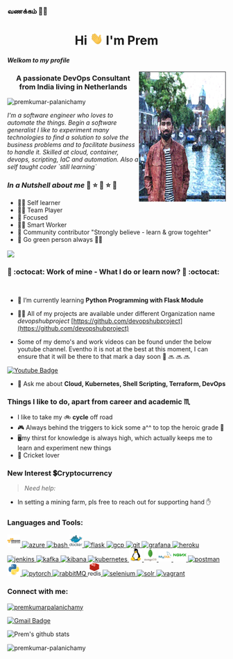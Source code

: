 ### வணக்கம் :lotus_position_man:

<!--
**premkumar-palanichamy/premkumar-palanichamy** is a ✨ _special_ ✨ repository because its `README.md` (this file) appears on your GitHub profile.

Here are some ideas to get you started:

- 🔭 I’m currently working on ...
- 🌱 I’m currently learning ...
- 👯 I’m looking to collaborate on ...
- 🤔 I’m looking for help with ...
- 💬 Ask me about ...
- 📫 How to reach me: ...
- 😄 Pronouns: ...
- ⚡ Fun fact: ...
-->



<h1 align="center">Hi <img src="https://raw.githubusercontent.com/ABSphreak/ABSphreak/master/gifs/Hi.gif" width="30px"> I'm Prem </h1>

#### _Welkom to my profile_

<img align="right" src="./Images/MeMe.png" width="200" height="300">

<h3 align="center">A passionate DevOps Consultant from India living in Netherlands</h3>

<p align="left"> <img src="https://komarev.com/ghpvc/?username=premkumar-palanichamy&label=Profile%20views&color=0e75b6&style=flat" alt="premkumar-palanichamy" /> </p>


_I'm a software engineer who loves to automate the things. Begin a software generalist I like to experiment many technologies to find a solution to solve the business problems and to facilitate business to handle it. Skilled at cloud, container, devops, scripting, IaC and automation. Also a self taught coder \`still learning\`_

### *In a Nutshell about me* :star2: :star: :star_struck: :star: :star2:

* :man_technologist: Self learner
* :man_student: Team Player
* :person_fencing: Focused
* :man_scientist: Smart Worker
* :bearded_person: Community contributor "Strongly believe - learn & grow togehter"
* :evergreen_tree: Go green person always :raising_hand_man:




<img align="center" src="./Images/youre-a-good-man.jpeg">


### :metal: :octocat: Work of mine - What I do or learn now? :metal: :octocat:
<p align="left"> <a href="https://twitter.com/" target="blank"><img src="https://img.shields.io/twitter/follow/?logo=twitter&style=for-the-badge" alt="" /></a> </p>

- 🌱 I’m currently learning **Python Programming with Flask Module**

- 👨‍💻 All of my projects are available under different Organization name _devopshubproject_ [https://github.com/devopshubproject](https://github.com/devopshubproject)

- Some of my demo's and work videos can be found under the below youtube channel. Eventho it is not at the best at this moment, I can ensure that it will be there to that mark a day soon  :pray:  :soon: :soon: :soon:

[![Youtube Badge](https://img.shields.io/badge/YouTube-FF0000?style=for-the-badge&logo=youtube&logoColor=white)](https://www.youtube.com/channel/UCJsGNWE3KQgURjz2sdMDZwA/featured)

- 💬  Ask me about **Cloud, Kubernetes, Shell Scripting, Terraform, DevOps**


### __Things I like to do, apart from career and academic :scorpius:__
- I like to take my :bike: **cycle** off road
- :video_game: Always behind the triggers to kick some a^^ to top the heroic grade :superhero:
- :desktop_computer:my thirst for knowledge is always high, which actually keeps me to learn and experiment new things
- :cricket: Cricket lover


### __New Interest 💲Cryptocurrency__

> *Need help:*

* In setting a mining farm, pls free to reach out for supporting hand :raised_hand:


<h3 align="left">Languages and Tools:</h3>
<p align="left"> <a href="https://aws.amazon.com" target="_blank"> <img src="https://raw.githubusercontent.com/devicons/devicon/master/icons/amazonwebservices/amazonwebservices-original-wordmark.svg" alt="aws" width="30" height="30"/> </a> <a href="https://azure.microsoft.com/en-in/" target="_blank"> <img src="https://www.vectorlogo.zone/logos/microsoft_azure/microsoft_azure-icon.svg" alt="azure" width="30" height="30"/> </a> <a href="https://www.gnu.org/software/bash/" target="_blank"> <img src="https://www.vectorlogo.zone/logos/gnu_bash/gnu_bash-icon.svg" alt="bash" width="30" height="30"/> </a> <a href="https://www.docker.com/" target="_blank"> <img src="https://raw.githubusercontent.com/devicons/devicon/master/icons/docker/docker-original-wordmark.svg" alt="docker" width="30" height="30"/> </a> <a href="https://flask.palletsprojects.com/" target="_blank"> <img src="https://www.vectorlogo.zone/logos/pocoo_flask/pocoo_flask-icon.svg" alt="flask" width="30" height="30"/> </a> <a href="https://cloud.google.com" target="_blank"> <img src="https://www.vectorlogo.zone/logos/google_cloud/google_cloud-icon.svg" alt="gcp" width="30" height="30"/> </a> <a href="https://git-scm.com/" target="_blank"> <img src="https://www.vectorlogo.zone/logos/git-scm/git-scm-icon.svg" alt="git" width="30" height="30"/> </a> <a href="https://grafana.com" target="_blank"> <img src="https://www.vectorlogo.zone/logos/grafana/grafana-icon.svg" alt="grafana" width="30" height="30"/> </a> <a href="https://heroku.com" target="_blank"> <img src="https://www.vectorlogo.zone/logos/heroku/heroku-icon.svg" alt="heroku" width="30" height="30"/> </a> <a href="https://www.jenkins.io" target="_blank"> <img src="https://www.vectorlogo.zone/logos/jenkins/jenkins-icon.svg" alt="jenkins" width="30" height="30"/> </a> <a href="https://kafka.apache.org/" target="_blank"> <img src="https://www.vectorlogo.zone/logos/apache_kafka/apache_kafka-icon.svg" alt="kafka" width="30" height="30"/> </a> <a href="https://www.elastic.co/kibana" target="_blank"> <img src="https://www.vectorlogo.zone/logos/elasticco_kibana/elasticco_kibana-icon.svg" alt="kibana" width="30" height="30"/> </a> <a href="https://kubernetes.io" target="_blank"> <img src="https://www.vectorlogo.zone/logos/kubernetes/kubernetes-icon.svg" alt="kubernetes" width="30" height="30"/> </a> <a href="https://www.linux.org/" target="_blank"> <img src="https://raw.githubusercontent.com/devicons/devicon/master/icons/linux/linux-original.svg" alt="linux" width="30" height="30"/> </a> <a href="https://www.mongodb.com/" target="_blank"> <img src="https://raw.githubusercontent.com/devicons/devicon/master/icons/mongodb/mongodb-original-wordmark.svg" alt="mongodb" width="30" height="30"/> </a> <a href="https://www.mysql.com/" target="_blank"> <img src="https://raw.githubusercontent.com/devicons/devicon/master/icons/mysql/mysql-original-wordmark.svg" alt="mysql" width="30" height="30"/> </a> <a href="https://www.nginx.com" target="_blank"> <img src="https://raw.githubusercontent.com/devicons/devicon/master/icons/nginx/nginx-original.svg" alt="nginx" width="30" height="30"/> </a> <a href="https://postman.com" target="_blank"> <img src="https://www.vectorlogo.zone/logos/getpostman/getpostman-icon.svg" alt="postman" width="30" height="30"/> </a> <a href="https://www.python.org" target="_blank"> <img src="https://raw.githubusercontent.com/devicons/devicon/master/icons/python/python-original.svg" alt="python" width="30" height="30"/> </a> <a href="https://pytorch.org/" target="_blank"> <img src="https://www.vectorlogo.zone/logos/pytorch/pytorch-icon.svg" alt="pytorch" width="30" height="30"/> </a> <a href="https://www.rabbitmq.com" target="_blank"> <img src="https://www.vectorlogo.zone/logos/rabbitmq/rabbitmq-icon.svg" alt="rabbitMQ" width="30" height="30"/> </a> <a href="https://redis.io" target="_blank"> <img src="https://raw.githubusercontent.com/devicons/devicon/master/icons/redis/redis-original-wordmark.svg" alt="redis" width="30" height="30"/> </a> <a href="https://www.selenium.dev" target="_blank"> <img src="https://raw.githubusercontent.com/detain/svg-logos/780f25886630cef088af994181646db2f6b1a3f8/svg/selenium-logo.svg" alt="selenium" width="30" height="30"/> </a> <a href="https://lucene.apache.org/solr/" target="_blank"> <img src="https://www.vectorlogo.zone/logos/apache_solr/apache_solr-icon.svg" alt="solr" width="30" height="30"/> </a> <a href="https://www.vagrantup.com/" target="_blank"> <img src="https://www.vectorlogo.zone/logos/vagrantup/vagrantup-icon.svg" alt="vagrant" width="30" height="30"/> </a> </p>



<h3 align="left">Connect with me:</h3>
<p align="left">
<a href="https://linkedin.com/in/premkumarpalanichamy" target="blank"><img align="center" src="https://raw.githubusercontent.com/rahuldkjain/github-profile-readme-generator/master/src/images/icons/Social/linked-in-alt.svg" alt="premkumarpalanichamy" height="30" width="30" /></a>
</p>

[![Gmail Badge](https://img.shields.io/badge/-premkumar.palanichamy@yahoo.com-c14438?style=flat-square&logo=Yahoo&logoColor=white&link=mailto:premkumar.palanichamy@yahoo.com)](mailto:premkumar.palanichamy@yahoo.com)





![Prem's github stats](https://github-readme-stats.vercel.app/api?username=premkumar-palanichamy&role=OWNER,ADMIN,ORGANIZATION_MEMBER,OUTSIDE_COLLABORATOR,COLLABORATOR&theme=radical&show_icons=true)
<!-- <p align="left"> <a href="https://github.com/ryo-ma/github-profile-trophy"><img src="https://github-profile-trophy.vercel.app/?username=premkumar-palanichamy" alt="premkumar-palanichamy" /></a> </p> -->

<p><img align="center" src="https://github-readme-streak-stats.herokuapp.com/?user=premkumar-palanichamy&" alt="premkumar-palanichamy" /></p>
